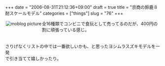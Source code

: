+++
date = "2006-08-31T21:12:36+09:00"
draft = true
title = "京商の鈴鹿８耐スケールモデル"
categories = ["things"]
slug = "76"
+++

<a href="https://keruru.net/images/44f6d233d2d55-img059.jpg" rel="lightbox" ><img src="https://keruru.net/images/44f6d233d2d55-thumb_img059.jpg" alt="moblog picture" title="moblogPicture" border="0" valign="top" align="left" vspace="2" hspace="2" /></a>
<!-- bodytext -->
全16種類でコンビニで食玩として売ってるのだが、400円の割に頑張っている感じ。<br /><br /><br />さりげなくリストの中では一番欲しいかも、と思ったヨシムラスズキモデルを一発<br />で引き当てて嬉しかったり。<br /><br /><br />
<!-- bodytext end -->

